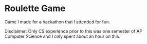 # Roulette Game
Game I made for a hackathon that I attended for fun.

Disclaimer: Only CS experience prior to this was one semester of AP Computer Science and I only spent about an hour on this.
